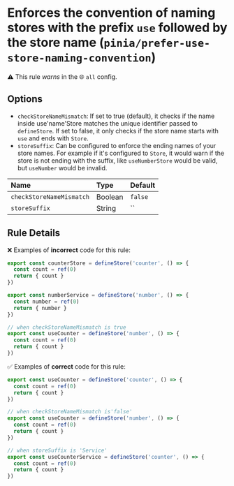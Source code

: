 # Enforces the convention of naming stores with the prefix `use` followed by the store name (`pinia/prefer-use-store-naming-convention`)

⚠️ This rule _warns_ in the 🌐 `all` config.

<!-- end auto-generated rule header -->

## Options

- `checkStoreNameMismatch`: If set to true (default), it checks if the name inside use'name'Store matches the unique identifier passed to `defineStore`. If set to false, it only checks if the store name starts with `use` and ends with `Store`.
- `storeSuffix`: Can be configured to enforce the ending names of your store names. For example if it's configured to `Store`, it would warn if the store is not ending with the suffix, like `useNumberStore` would be valid, but `useNumber` would be invalid.
  
<!-- begin auto-generated rule options list -->

| Name                     | Type    | Default |
| :----------------------- | :------ | :------ |
| `checkStoreNameMismatch` | Boolean | `false` |
| `storeSuffix`            | String  | ``      |

<!-- end auto-generated rule options list -->

## Rule Details

❌ Examples of **incorrect** code for this rule:

```js
export const counterStore = defineStore('counter', () => {
  const count = ref(0)
  return { count }
})

export const numberService = defineStore('number', () => {
  const number = ref(0)
  return { number }
})

// when checkStoreNameMismatch is true
export const useCounter = defineStore('number', () => {
  const count = ref(0)
  return { count }
})
```

✅ Examples of **correct** code for this rule:

```js
export const useCounter = defineStore('counter', () => {
  const count = ref(0)
  return { count }
})

// when checkStoreNameMismatch is'false'
export const useCounter = defineStore('number', () => {
  const count = ref(0)
  return { count }
})

// when storeSuffix is 'Service'
export const useCounterService = defineStore('counter', () => {
  const count = ref(0)
  return { count }
})
```
